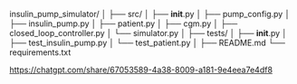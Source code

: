 insulin_pump_simulator/
│
├── src/
│   ├── __init__.py
│   ├── pump_config.py
│   ├── insulin_pump.py
│   ├── patient.py
│   ├── cgm.py
│   ├── closed_loop_controller.py
│   └── simulator.py
│
├── tests/
│   ├── __init__.py
│   ├── test_insulin_pump.py
│   └── test_patient.py
│
├── README.md
└── requirements.txt



https://chatgpt.com/share/67053589-4a38-8009-a181-9e4eea7e4df8